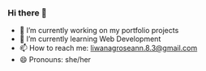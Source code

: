 ### Hi there 👋

<!--
**engrcoderose/engrcoderose** is a ✨ _special_ ✨ repository because its `README.md` (this file) appears on your GitHub profile.
- ⚡ Fun fact: 
Here are some ideas to get you started:
-->
- 🔭 I’m currently working on my portfolio projects
- 🌱 I’m currently learning Web Development
- 📫 How to reach me: liwanagroseann.8.3@gmail.com
- 😄 Pronouns: she/her

